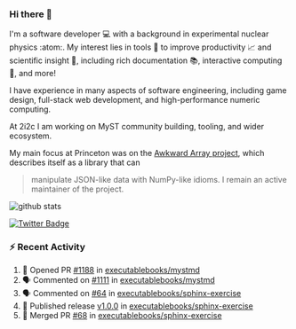 ### Hi there 👋 

I'm a software developer 💻 with a background in experimental nuclear physics :atom:. My interest lies in tools :wrench: to improve productivity :chart_with_upwards_trend: and scientific insight :telescope:, including rich documentation 📚, interactive computing 🧮, and more! 

I have experience in many aspects of software engineering, including game design, full-stack web development, and high-performance numeric computing. 

At 2i2c I am working on MyST community building, tooling, and wider ecosystem. 

My main focus at Princeton was on the [Awkward Array project](awkward-array.org/), which describes itself as a library that can 
> manipulate JSON-like data with NumPy-like idioms. I remain an active maintainer of the project. 

![github stats](https://github-readme-stats.vercel.app/api?username=agoose77&show_icons=true&hide_rank=true&hide_title=true&bg_color=30,e76445,904e95&text_color=efe3ec&icon_color=efe3ec)
<!--
**agoose77/agoose77** is a ✨ _special_ ✨ repository because its `README.md` (this file) appears on your GitHub profile.

Here are some ideas to get you started:

- 🔭 I’m currently working on ...
- 🌱 I’m currently learning ...
- 👯 I’m looking to collaborate on ...
- 🤔 I’m looking for help with ...
- 💬 Ask me about ...
- 📫 How to reach me: ...
- 😄 Pronouns: ...
- ⚡ Fun fact: ...
-->

[![Twitter Badge](https://img.shields.io/twitter/follow/agoose77?style=flat-square&logo=Twitter&logoColor=white&color=cornflowerblue)](https://twitter.com/agoose77)

### :zap: Recent Activity

<!--START_SECTION:activity-->
1. 💪 Opened PR [#1188](https://github.com/executablebooks/mystmd/pull/1188) in [executablebooks/mystmd](https://github.com/executablebooks/mystmd)
2. 🗣 Commented on [#1111](https://github.com/executablebooks/mystmd/issues/1111#issuecomment-2093367926) in [executablebooks/mystmd](https://github.com/executablebooks/mystmd)
3. 🗣 Commented on [#64](https://github.com/executablebooks/sphinx-exercise/issues/64#issuecomment-2092997501) in [executablebooks/sphinx-exercise](https://github.com/executablebooks/sphinx-exercise)
4. 🚀 Published release [v1.0.0](https://github.com/executablebooks/sphinx-exercise/releases/tag/v1.0.0) in [executablebooks/sphinx-exercise](https://github.com/executablebooks/sphinx-exercise)
5. 🎉 Merged PR [#68](https://github.com/executablebooks/sphinx-exercise/pull/68) in [executablebooks/sphinx-exercise](https://github.com/executablebooks/sphinx-exercise)
<!--END_SECTION:activity-->
